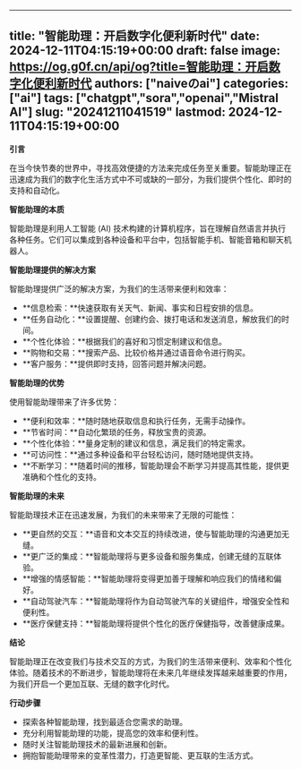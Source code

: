 
---
title: "智能助理：开启数字化便利新时代"
date: 2024-12-11T04:15:19+00:00
draft: false
image: https://og.g0f.cn/api/og?title=智能助理：开启数字化便利新时代
authors: ["naiveのai"]
categories: ["ai"]
tags: ["chatgpt","sora","openai","Mistral AI"]
slug: "20241211041519"
lastmod: 2024-12-11T04:15:19+00:00
---
**引言**

在当今快节奏的世界中，寻找高效便捷的方法来完成任务至关重要。智能助理正在迅速成为我们的数字化生活方式中不可或缺的一部分，为我们提供个性化、即时的支持和自动化。

**智能助理的本质**

智能助理是利用人工智能 (AI) 技术构建的计算机程序，旨在理解自然语言并执行各种任务。它们可以集成到各种设备和平台中，包括智能手机、智能音箱和聊天机器人。

**智能助理提供的解决方案**

智能助理提供广泛的解决方案，为我们的生活带来便利和效率：

* **信息检索：**快速获取有关天气、新闻、事实和日程安排的信息。
* **任务自动化：**设置提醒、创建约会、拨打电话和发送消息，解放我们的时间。
* **个性化体验：**根据我们的喜好和习惯定制建议和信息。
* **购物和交易：**搜索产品、比较价格并通过语音命令进行购买。
* **客户服务：**提供即时支持，回答问题并解决问题。

**智能助理的优势**

使用智能助理带来了许多优势：

* **便利和效率：**随时随地获取信息和执行任务，无需手动操作。
* **节省时间：**自动化繁琐的任务，释放宝贵的资源。
* **个性化体验：**量身定制的建议和信息，满足我们的特定需求。
* **可访问性：**通过多种设备和平台轻松访问，随时随地提供支持。
* **不断学习：**随着时间的推移，智能助理会不断学习并提高其性能，提供更准确和个性化的支持。

**智能助理的未来**

智能助理技术正在迅速发展，为我们的未来带来了无限的可能性：

* **更自然的交互：**语音和文本交互的持续改进，使与智能助理的沟通更加无缝。
* **更广泛的集成：**智能助理将与更多设备和服务集成，创建无缝的互联体验。
* **增强的情感智能：**智能助理将变得更加善于理解和响应我们的情绪和偏好。
* **自动驾驶汽车：**智能助理将作为自动驾驶汽车的关键组件，增强安全性和便利性。
* **医疗保健支持：**智能助理将提供个性化的医疗保健指导，改善健康成果。

**结论**

智能助理正在改变我们与技术交互的方式，为我们的生活带来便利、效率和个性化体验。随着技术的不断进步，智能助理将在未来几年继续发挥越来越重要的作用，为我们开启一个更加互联、无缝的数字化时代。

**行动步骤**

* 探索各种智能助理，找到最适合您需求的助理。
* 充分利用智能助理的功能，提高您的效率和便利性。
* 随时关注智能助理技术的最新进展和创新。
* 拥抱智能助理带来的变革性潜力，打造更智能、更互联的生活方式。